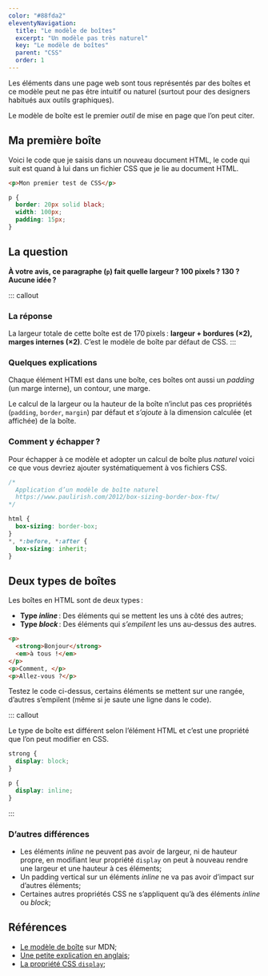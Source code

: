 ```yaml
---
color: "#88fda2"
eleventyNavigation:
  title: "Le modèle de boîtes"
  excerpt: "Un modèle pas très naturel"
  key: "Le modèle de boîtes"
  parent: "CSS"
  order: 1
---
```


Les éléments dans une page web sont tous représentés par des boîtes et ce modèle peut ne pas être intuitif ou naturel (surtout pour des designers habitués aux outils graphiques).

Le modèle de boîte est le premier *outil* de mise en page que l’on peut citer.

## Ma première boîte

Voici le code que je saisis dans un nouveau document HTML, le code qui suit est quand à lui dans un fichier CSS que je lie au document HTML.

```html
<p>Mon premier test de CSS</p>
```

```css
p {
  border: 20px solid black;
  width: 100px;
  padding: 15px;
}
```

## La question

**À votre avis, ce paragraphe (`p`) fait quelle largeur ? 100 pixels ? 130 ? Aucune idée ?**

::: callout
### La réponse

La largeur totale de cette boîte est de 170 pixels : **largeur + bordures (×2), marges internes (×2)**. C’est le modèle de boîte par défaut de CSS.
:::

### Quelques explications

Chaque élément HTMl est dans une boîte, ces boîtes ont aussi un *padding* (un marge interne), un contour, une marge.

Le calcul de la largeur ou la hauteur de la boîte n’inclut pas ces propriétés (`padding`, `border`, `margin`) par défaut et *s’ajoute* à la dimension calculée (et affichée) de la boîte.

### Comment y échapper ?

Pour échapper à ce modèle et adopter un calcul de boîte plus *naturel* voici ce que vous devriez ajouter systématiquement à vos fichiers CSS.

```css
/*
  Application d’un modèle de boîte naturel
  https://www.paulirish.com/2012/box-sizing-border-box-ftw/
*/

html {
  box-sizing: border-box;
}
*, *:before, *:after {
  box-sizing: inherit;
}
```

## Deux types de boîtes

Les boîtes en HTML sont de deux types :

- **Type *inline*** : Des éléments qui se mettent les uns à côté des autres;
- **Type *block*** : Des éléments qui *s’empilent* les uns au-dessus des autres.

```html
<p>
  <strong>Bonjour</strong>
  <em>à tous !</em>
</p>
<p>Comment, </p>
<p>Allez-vous ?</p>
```

Testez le code ci-dessus, certains éléments se mettent sur une rangée, d’autres s’empilent (même si je saute une ligne dans le code).

::: callout

Le type de boîte est différent selon l’élément HTML et c’est une propriété que l’on peut modifier en CSS.

```css
strong {
  display: block;
}

p {
  display: inline;
}
```

:::

### D’autres différences

- Les éléments *inline* ne peuvent pas avoir de largeur, ni de hauteur propre, en modifiant leur propriété `display` on peut à nouveau rendre une largeur et une hauteur à ces éléments;
- Un padding vertical sur un éléments *inline* ne va pas avoir d’impact sur d’autres éléments;
- Certaines autres propriétés CSS ne s’appliquent qu’à des éléments *inline* ou *block*;

## Références

- [Le modèle de boîte](https://developer.mozilla.org/fr/docs/Learn/CSS/Building_blocks/The_box_model) sur MDN;
- [Une petite explication en anglais](https://www.paulirish.com/2012/box-sizing-border-box-ftw/);
- [La propriété CSS `display`](https://developer.mozilla.org/fr/docs/Web/CSS/display);

